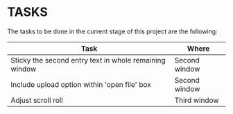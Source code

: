 # TASKS

The tasks to be done in the current stage of this project are the following:

Task | Where
------------ | -------------
Sticky the second entry text in whole remaining window | Second window
Include upload option within 'open file' box | Second window
Adjust scroll roll | Third window



